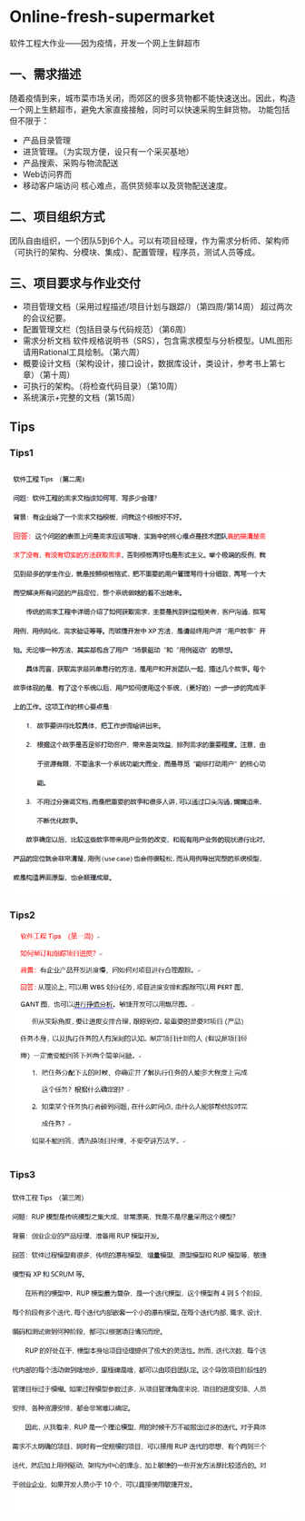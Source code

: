 # Online-fresh-supermarket
软件工程大作业——因为疫情，开发一个网上生鲜超市

## 一、需求描述
随着疫情到来，城市菜市场关闭，而郊区的很多货物都不能快速送出。因此，构造一个网上生鲚超市，避免大家直接接触，同时可以快速采购生鲜货物。
功能包括但不限于：
* 产品目录管理
* 进货管理。（为实现方便，设只有一个采买基地）
* 产品搜索、采购与物流配送
* Web访问界而
* 移动客户端访问
核心难点，高供货频率以及货物配送速度。
## 二、项目组织方式
团队自由组织，一个团队5到6个人。可以有项目经理，作为需求分析师、架构师（可执行的架构、分模块、集成）、配置管理，程序员，测试人员等成。
## 三、项目要求与作业交付
* 项目管理文档（采用过程描述/项目计划与跟踪/）（第四周/第14周）
                      超过两次的会议纪要。
* 配置管理文栏（包括目录与代码规范）（第6周）
* 需求分析文档 软件规格说明书（SRS），包含需求模型与分析模型。UML图形请用Rational工具绘制。（第六周）
* 概要设计文档（架构设计，接口设计，数据库设计，类设计，参考书上第七章）（第十周）
* 可执行的架构。（将检查代码目录）（第10周）
* 系统演示+完整的文档（第15周）

## Tips

### Tips1

![image](https://github.com/Monalissaa/Online-fresh-supermarket/blob/master/images/tips1.png)

### Tips2

![image](https://github.com/Monalissaa/Online-fresh-supermarket/blob/master/images/tips2.png)

### Tips3

![image](https://github.com/Monalissaa/Online-fresh-supermarket/blob/master/images/tips3.png)

